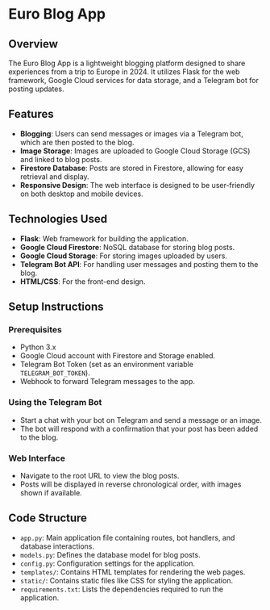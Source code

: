 # Euro Blog App

## Overview
The Euro Blog App is a lightweight blogging platform designed to share experiences from a trip to Europe in 2024. It utilizes Flask for the web framework, Google Cloud services for data storage, and a Telegram bot for posting updates.

## Features
- **Blogging**: Users can send messages or images via a Telegram bot, which are then posted to the blog.
- **Image Storage**: Images are uploaded to Google Cloud Storage (GCS) and linked to blog posts.
- **Firestore Database**: Posts are stored in Firestore, allowing for easy retrieval and display.
- **Responsive Design**: The web interface is designed to be user-friendly on both desktop and mobile devices.

## Technologies Used
- **Flask**: Web framework for building the application.
- **Google Cloud Firestore**: NoSQL database for storing blog posts.
- **Google Cloud Storage**: For storing images uploaded by users.
- **Telegram Bot API**: For handling user messages and posting them to the blog.
- **HTML/CSS**: For the front-end design.

## Setup Instructions

### Prerequisites
- Python 3.x
- Google Cloud account with Firestore and Storage enabled.
- Telegram Bot Token (set as an environment variable `TELEGRAM_BOT_TOKEN`).
- Webhook to forward Telegram messages to the app.

### Using the Telegram Bot
- Start a chat with your bot on Telegram and send a message or an image.
- The bot will respond with a confirmation that your post has been added to the blog.

### Web Interface
- Navigate to the root URL to view the blog posts.
- Posts will be displayed in reverse chronological order, with images shown if available.

## Code Structure
- `app.py`: Main application file containing routes, bot handlers, and database interactions.
- `models.py`: Defines the database model for blog posts.
- `config.py`: Configuration settings for the application.
- `templates/`: Contains HTML templates for rendering the web pages.
- `static/`: Contains static files like CSS for styling the application.
- `requirements.txt`: Lists the dependencies required to run the application.

